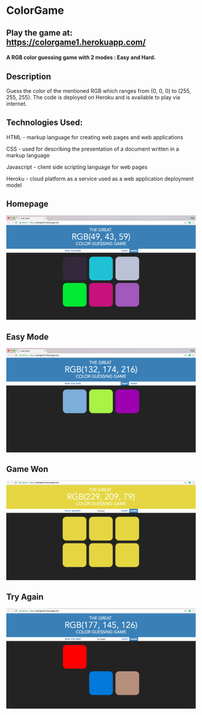 # **ColorGame**

## **Play the game at:** https://colorgame1.herokuapp.com/

#### A RGB color guessing game with 2 modes : Easy and Hard.

## Description
Guess the color of the mentioned RGB which ranges from (0, 0, 0) to (255, 255, 255). The code is deployed on Heroku and is available to play via internet.

## **Technologies Used:**

HTML - markup language for creating web pages and web applications

CSS    - used for describing the presentation of a document written in a markup language

Javascript - client side scripting language for web pages

Heroku - cloud platform as a service used as a web application deployment model

## Homepage
![Alt text](images/homepage.png?raw=true) 

## Easy Mode
![Alt text](images/easy_mode.png?raw=true) 

## Game Won
![Alt text](images/game_won.png?raw=true) 

## Try Again
![Alt text](images/try_again.png?raw=true) 

